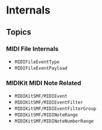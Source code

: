 # Internals

## Topics

### MIDI File Internals

- ``MIDIFileEventType``
- ``MIDIFileEventPayload``

### MIDIKit MIDI Note Related

- ``MIDIKitSMF/MIDIEvent``
- ``MIDIKitSMF/MIDIEventFilter``
- ``MIDIKitSMF/MIDIEventFilterGroup``
- ``MIDIKitSMF/MIDINoteRange``
- ``MIDIKitSMF/MIDINoteNumberRange``

